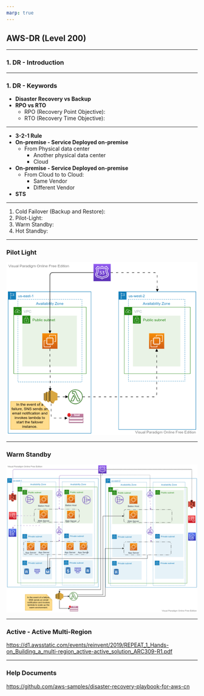 ```yaml
---
marp: true
---
```


## AWS-DR (Level 200)

---

### 1. DR - Introduction


---

### 1. DR - Keywords

- **Disaster Recovery vs Backup**
- **RPO vs RTO**
  - RPO (Recovery Point Objective):
  - RTO (Recovery Time Objective): 
---
- **3-2-1 Rule**
- **On-premise - Service Deployed on-premise**
  - From Physical data center
    - Another physical data center
    - Cloud
- **On-premise - Service Deployed on-premise**
  - From Cloud to to Cloud:
    - Same Vendor
    - Different Vendor
- **STS**

---
1. Cold Failover (Backup and Restore):
2. Pilot-Light: 
3. Warm Standby:
4. Hot Standby:
---
### Pilot Light

![alt text right](./assets/pilot_light.png "DR - Pilot Light")

---

### Warm Standby

![alt text right](./assets/warm_standby.png "DR - Warm Standby")

---

### Active - Active Multi-Region

https://d1.awsstatic.com/events/reinvent/2019/REPEAT_1_Hands-on_Building_a_multi-region_active-active_solution_ARC309-R1.pdf

---
### Help Documents

https://github.com/aws-samples/disaster-recovery-playbook-for-aws-cn

